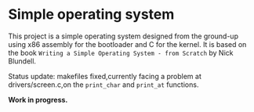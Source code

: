 # Simple operating system 

This project is a simple operating system designed from the ground-up using x86 assembly for the bootloader and C for the kernel.
It is based on the book `Writing a Simple Operating System - from Scratch` by Nick Blundell.

Status update: makefiles fixed,currently facing a problem at drivers/screen.c,on the `print_char` and `print_at` functions.

**Work in progress.**
